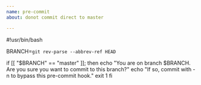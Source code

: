 ```yaml
---
name: pre-commit
about: donot commit direct to master

---
```


#!usr/bin/bash

BRANCH=`git rev-parse --abbrev-ref HEAD`

if [[ "$BRANCH" == "master"  ]]; then
  echo "You are on branch $BRANCH. Are you sure you want to commit to this branch?"
  echo "If so, commit with -n to bypass this pre-commit hook."
  exit 1
fi
